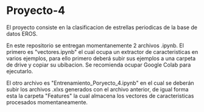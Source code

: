 # Proyecto-4

El proyecto consiste en la clasificacion de estrellas periodicas de la base de datos EROS.

En este repositorio se entregan momentanemente 2 archivos .ipynb. El primero es "vectores.ipynb" el cual ocupa un extractor de caracteristicas en varios ejemplos, para ello primero deberá subir sus ejemplos a una carpeta de drive y copiar su ubibacion. Se recomienda ocupar Google Colab para ejecutarlo.

El otro archivo es "Entrenamiento_Poryecto_4.ipynb" en el cual se deberán subir los archivos .xlxs generados con el archivo anterior, de igual forma esta la carpeta "Features" la cual almacena los vectores de caracteristicas procesados momentaneamente.
